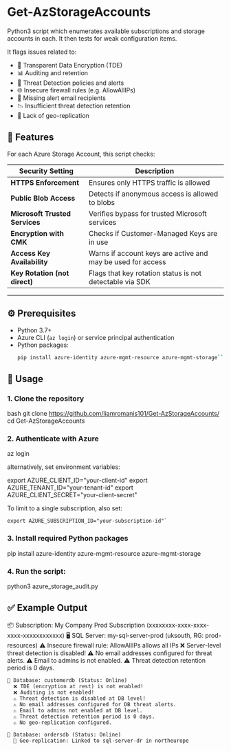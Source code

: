 # Get-AzStorageAccounts
Python3 script which enumerates available subscriptions and storage accounts in each. It then tests for weak configuration items. 

It flags issues related to:

- 🔐 Transparent Data Encryption (TDE)
- 📊 Auditing and retention
- 🚨 Threat Detection policies and alerts
- 🌐 Insecure firewall rules (e.g. AllowAllIPs)
- 📩 Missing alert email recipients
- 📉 Insufficient threat detection retention
- 🔁 Lack of geo-replication

## 📌 Features

For each Azure Storage Account, this script checks:

| Security Setting                  | Description                                                  |
|----------------------------------|--------------------------------------------------------------|
| **HTTPS Enforcement**            | Ensures only HTTPS traffic is allowed                        |
| **Public Blob Access**           | Detects if anonymous access is allowed to blobs              |
| **Microsoft Trusted Services**   | Verifies bypass for trusted Microsoft services               |
| **Encryption with CMK**          | Checks if Customer-Managed Keys are in use                   |
| **Access Key Availability**      | Warns if account keys are active and may be used for access  |
| **Key Rotation (not direct)**    | Flags that key rotation status is not detectable via SDK     |

---

## ⚙️ Prerequisites

- Python 3.7+
- Azure CLI (`az login`) or service principal authentication
- Python packages:
  ```bash
  pip install azure-identity azure-mgmt-resource azure-mgmt-storage```plaintext

## 🔧 Usage

### 1. Clone the repository

bash
git clone https://github.com/liamromanis101/Get-AzStorageAccounts/
cd Get-AzStorageAccounts

### 2. Authenticate with Azure

az login

alternatively, set environment variables:

  export AZURE_CLIENT_ID="your-client-id"
  export AZURE_TENANT_ID="your-tenant-id"
  export AZURE_CLIENT_SECRET="your-client-secret"

To limit to a single subscription, also set:

    export AZURE_SUBSCRIPTION_ID="your-subscription-id"`

### 3. Install required Python packages

pip install azure-identity azure-mgmt-resource azure-mgmt-storage

### 4. Run the script:

python3 azure_storage_audit.py


##  ✅ Example Output

📦 Subscription: My Company Prod Subscription (xxxxxxxx-xxxx-xxxx-xxxx-xxxxxxxxxxxx)
  🖥️ SQL Server: my-sql-server-prod (uksouth, RG: prod-resources)
    ⚠️ Insecure firewall rule: AllowAllIPs allows all IPs
    ❌ Server-level threat detection is disabled!
    ⚠️ No email addresses configured for threat alerts.
    ⚠️ Email to admins is not enabled.
    ⚠️ Threat detection retention period is 0 days.

    📂 Database: customerdb (Status: Online)
      ❌ TDE (encryption at rest) is not enabled!
      ❌ Auditing is not enabled!
      ⚠️ Threat detection is disabled at DB level!
      ⚠️ No email addresses configured for DB threat alerts.
      ⚠️ Email to admins not enabled at DB level.
      ⚠️ Threat detection retention period is 0 days.
      ⚠️ No geo-replication configured.

    📂 Database: ordersdb (Status: Online)
      🔁 Geo-replication: Linked to sql-server-dr in northeurope

